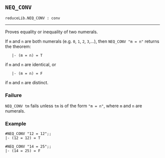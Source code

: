 ## `NEQ_CONV`

``` hol4
reduceLib.NEQ_CONV : conv
```

------------------------------------------------------------------------

Proves equality or inequality of two numerals.

If `m` and `n` are both numerals (e.g. `0`, `1`, `2`, `3`,...), then
`NEQ_CONV "m = n"` returns the theorem:

``` hol4
   |- (m = n) = T
```

if `m` and `n` are identical, or

``` hol4
   |- (m = n) = F
```

if `m` and `n` are distinct.

### Failure

`NEQ_CONV tm` fails unless `tm` is of the form `"m = n"`, where `m` and
`n` are numerals.

### Example

``` hol4
#NEQ_CONV "12 = 12";;
|- (12 = 12) = T

#NEQ_CONV "14 = 25";;
|- (14 = 25) = F
```
